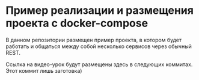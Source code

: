 # Пример реализации и размещения проекта с docker-compose

В данном репозитории размещен пример проекта, в котором будет работать и общаться между собой несколько сервисов через обычный REST.

Ссылка на видео-урок будут размещены здесь в следующих коммитах. Этот коммит лишь заготовка)
